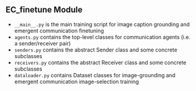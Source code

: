 ## EC_finetune Module
- `__main__.py` is the main training script for image caption grounding and
emergent communication finetuning
- `agents.py` contains the top-level classes for communication agents (i.e. a
sender/receiver pair)
- `senders.py` contains the abstract Sender class and some concrete
subclasses
- `receivers.py` contains the abstract Receiver class and some concrete
subclasses
- `dataloader.py` contains Dataset classes for image-grounding and emergent
communication image-selection training
 
